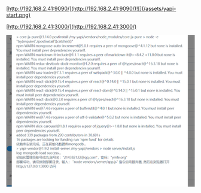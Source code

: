 [http://192.168.2.41:9090/](http://192.168.2.41:9090/)![](/assets/yapi-start.png)

[http://192.168.2.41:3000/](http://192.168.2.41:3000/)

![](/assets/deploy_success.png)

